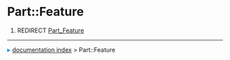# Part::Feature
1.  REDIRECT [Part\_Feature](Part_Feature.md)



---
![](images/Right_arrow.png) [documentation index](../README.md) > Part::Feature
